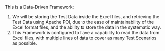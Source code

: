 This is a Data-Driven Framework:

1. We will be storing the Test Data inside the Excel files, and retrieving the Test Data using Apache POI,
   due to the ease of maintainability of the Excel format files, and the ability to store the data in the systematic way.
2. This Framework is configured to have a capability to read the data from Excel files, 
   with multiple lines of data to cover as many Test Scenarios as possible.